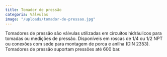 ```yaml
---
title: Tomador de pressão
categoria: Válvulas
image: "/uploads/tomador-de-pressao.jpg"
---
```


Tomadores de pressão são válvulas utilizadas em circuitos hidráulicos para tomadas ou medições de pressão. Disponíveis em roscas de 1/4 ou 1/2 NPT ou conexões com sede para montagem de porca e anilha (DIN 2353). Tomadores de pressão suportam pressões até 600 bar.

